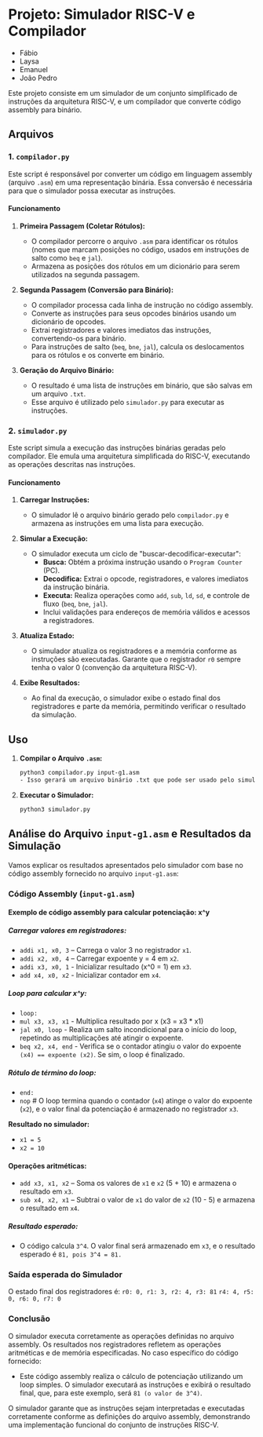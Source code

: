 # Projeto: Simulador RISC-V e Compilador

- Fábio
- Laysa
- Emanuel
- João Pedro

Este projeto consiste em um simulador de um conjunto simplificado de instruções da arquitetura RISC-V, e um compilador que converte código assembly para binário.

## Arquivos

### 1. `compilador.py`

Este script é responsável por converter um código em linguagem assembly (arquivo `.asm`) em uma representação binária. Essa conversão é necessária para que o simulador possa executar as instruções.

#### Funcionamento

1. **Primeira Passagem (Coletar Rótulos):**

   - O compilador percorre o arquivo `.asm` para identificar os rótulos (nomes que marcam posições no código, usados em instruções de salto como `beq` e `jal`).
   - Armazena as posições dos rótulos em um dicionário para serem utilizados na segunda passagem.

2. **Segunda Passagem (Conversão para Binário):**

   - O compilador processa cada linha de instrução no código assembly.
   - Converte as instruções para seus opcodes binários usando um dicionário de opcodes.
   - Extrai registradores e valores imediatos das instruções, convertendo-os para binário.
   - Para instruções de salto (`beq`, `bne`, `jal`), calcula os deslocamentos para os rótulos e os converte em binário.

3. **Geração do Arquivo Binário:**
   - O resultado é uma lista de instruções em binário, que são salvas em um arquivo `.txt`.
   - Esse arquivo é utilizado pelo `simulador.py` para executar as instruções.

### 2. `simulador.py`

Este script simula a execução das instruções binárias geradas pelo compilador. Ele emula uma arquitetura simplificada do RISC-V, executando as operações descritas nas instruções.

#### Funcionamento

1. **Carregar Instruções:**

   - O simulador lê o arquivo binário gerado pelo `compilador.py` e armazena as instruções em uma lista para execução.

2. **Simular a Execução:**

   - O simulador executa um ciclo de "buscar-decodificar-executar":
     - **Busca:** Obtém a próxima instrução usando o `Program Counter` (PC).
     - **Decodifica:** Extrai o opcode, registradores, e valores imediatos da instrução binária.
     - **Executa:** Realiza operações como `add`, `sub`, `ld`, `sd`, e controle de fluxo (`beq`, `bne`, `jal`).
     - Inclui validações para endereços de memória válidos e acessos a registradores.

3. **Atualiza Estado:**

   - O simulador atualiza os registradores e a memória conforme as instruções são executadas. Garante que o registrador `r0` sempre tenha o valor 0 (convenção da arquitetura RISC-V).

4. **Exibe Resultados:**
   - Ao final da execução, o simulador exibe o estado final dos registradores e parte da memória, permitindo verificar o resultado da simulação.

## Uso

1. **Compilar o Arquivo `.asm`:**

   ```bash
   python3 compilador.py input-g1.asm
   - Isso gerará um arquivo binário .txt que pode ser usado pelo simulador.

   ```

2. **Executar o Simulador:**
   ```bash
   python3 simulador.py
   ```

## Análise do Arquivo `input-g1.asm` e Resultados da Simulação

Vamos explicar os resultados apresentados pelo simulador com base no código assembly fornecido no arquivo `input-g1.asm`:

### Código Assembly (`input-g1.asm`)

#### Exemplo de código assembly para calcular potenciação: x^y

##### Carregar valores em registradores:

- `addi x1, x0, 3` – Carrega o valor 3 no registrador `x1`.
- `addi x2, x0, 4` – Carregar expoente y = 4 em `x2`.
- `addi x3, x0, 1` - Inicializar resultado (x^0 = 1) em `x3`.
- `add x4, x0, x2` - Inicializar contador em `x4`.

##### Loop para calcular x^y:

- `loop:`
- `mul x3, x3, x1` - Multiplica resultado por x (x3 = x3 \* x1)
- `jal x0, loop` - Realiza um salto incondicional para o início do loop, repetindo as multiplicações até atingir o expoente.
- `beq x2, x4, end` - Verifica se o contador atingiu o valor do expoente `(x4) == expoente (x2)`. Se sim, o loop é finalizado.

##### Rótulo de término do loop:

- `end:`
- `nop` # O loop termina quando o contador (`x4`) atinge o valor do expoente (`x2`), e o valor final da potenciação é armazenado no registrador `x3`.

**Resultado no simulador:**

- `x1 = 5`
- `x2 = 10`

#### Operações aritméticas:

- `add x3, x1, x2` – Soma os valores de `x1` e `x2` (5 + 10) e armazena o resultado em `x3`.
- `sub x4, x2, x1` – Subtrai o valor de `x1` do valor de `x2` (10 - 5) e armazena o resultado em `x4`.

##### Resultado esperado:

- O código calcula `3^4`. O valor final será armazenado em `x3`, e o resultado esperado é `81, pois 3^4 = 81.`

### Saída esperada do Simulador

O estado final dos registradores é:
`r0: 0, r1: 3, r2: 4, r3: 81`
`r4: 4, r5: 0, r6: 0, r7: 0`

### Conclusão

O simulador executa corretamente as operações definidas no arquivo assembly. Os resultados nos registradores refletem as operações aritméticas e de memória especificadas. No caso específico do código fornecido:

- Este código assembly realiza o cálculo de potenciação utilizando um loop simples. O simulador executará as instruções e exibirá o resultado final, que, para este exemplo, será `81 (o valor de 3^4)`.

O simulador garante que as instruções sejam interpretadas e executadas corretamente conforme as definições do arquivo assembly, demonstrando uma implementação funcional do conjunto de instruções RISC-V.

